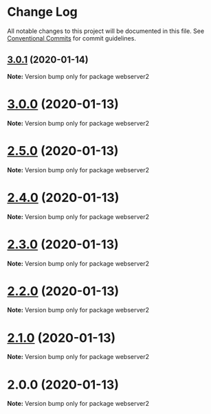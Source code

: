 # Change Log

All notable changes to this project will be documented in this file.
See [Conventional Commits](https://conventionalcommits.org) for commit guidelines.

## [3.0.1](https://github.com/yurikrupnik/mussia3/compare/webserver2@3.0.0...webserver2@3.0.1) (2020-01-14)

**Note:** Version bump only for package webserver2





# [3.0.0](https://github.com/yurikrupnik/mussia3/compare/webserver2@2.5.0...webserver2@3.0.0) (2020-01-13)

**Note:** Version bump only for package webserver2





# [2.5.0](https://github.com/yurikrupnik/mussia3/compare/webserver2@2.4.0...webserver2@2.5.0) (2020-01-13)

**Note:** Version bump only for package webserver2





# [2.4.0](https://github.com/yurikrupnik/mussia3/compare/webserver2@2.3.0...webserver2@2.4.0) (2020-01-13)

**Note:** Version bump only for package webserver2





# [2.3.0](https://github.com/yurikrupnik/mussia3/compare/webserver2@2.2.0...webserver2@2.3.0) (2020-01-13)

**Note:** Version bump only for package webserver2





# [2.2.0](https://github.com/yurikrupnik/mussia3/compare/webserver2@2.1.0...webserver2@2.2.0) (2020-01-13)

**Note:** Version bump only for package webserver2





# [2.1.0](https://github.com/yurikrupnik/mussia3/compare/webserver2@2.0.0...webserver2@2.1.0) (2020-01-13)

**Note:** Version bump only for package webserver2





# 2.0.0 (2020-01-13)

**Note:** Version bump only for package webserver2
